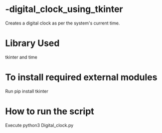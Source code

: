 # -digital_clock_using_tkinter
Creates a digital clock as per the system's current time.
# Library Used
tkinter and time
# To install required external modules
Run pip install tkinter
# How to run the script
Execute python3 Digital_clock.py
